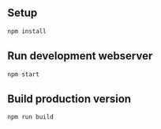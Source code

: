 ## Setup
```bash
npm install
```

## Run development webserver
```bash
npm start
```

## Build production version
```bash
npm run build
```
